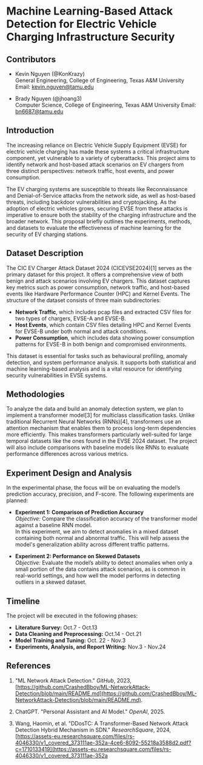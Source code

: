 # Machine Learning-Based Attack Detection for Electric Vehicle Charging Infrastructure Security

## **Contributors**
- Kevin Nguyen (@KonKrazy)  
  General Engineering, College of Engineering, Texas A&M University
  Email: kevin.nguyen@tamu.edu

- Brady Nguyen (@jhoang3)  
  Computer Science, College of Engineering, Texas A&M University
  Email: bn6687@tamu.edu

## **Introduction**
The increasing reliance on Electric Vehicle Supply Equipment (EVSE) for electric vehicle charging has made these systems a critical infrastructure component, yet vulnerable to a variety of cyberattacks. This project aims to identify network and host-based attack scenarios on EV chargers from three distinct perspectives: network traffic, host events, and power consumption.  

The EV charging systems are susceptible to threats like Reconnaissance and Denial-of-Service attacks from the network side, as well as host-based threats, including backdoor vulnerabilities and cryptojacking. As the adoption of electric vehicles grows, securing EVSE from these attacks is imperative to ensure both the stability of the charging infrastructure and the broader network. This proposal briefly outlines the experiments, methods, and datasets to evaluate the effectiveness of machine learning for the security of EV charging stations.

## **Dataset Description**
The CIC EV Charger Attack Dataset 2024 (CICEVSE2024)[1] serves as the primary dataset for this project. It offers a comprehensive view of both benign and attack scenarios involving EV chargers. This dataset captures key metrics such as power consumption, network traffic, and host-based events like Hardware Performance Counter (HPC) and Kernel Events. The structure of the dataset consists of three main subdirectories:

- **Network Traffic**, which includes pcap files and extracted CSV files for two types of chargers, EVSE-A and EVSE-B.  
- **Host Events**, which contain CSV files detailing HPC and Kernel Events for EVSE-B under both normal and attack conditions.  
- **Power Consumption**, which includes data showing power consumption patterns for EVSE-B in both benign and compromised environments.  

This dataset is essential for tasks such as behavioural profiling, anomaly detection, and system performance analysis. It supports both statistical and machine learning-based analysis and is a vital resource for identifying security vulnerabilities in EVSE systems.

## **Methodologies**
To analyze the data and build an anomaly detection system, we plan to implement a transformer model[3] for multiclass classification tasks. Unlike traditional Recurrent Neural Networks (RNNs)[4], transformers use an attention mechanism that enables them to process long-term dependencies more efficiently. This makes transformers particularly well-suited for large temporal datasets like the ones found in the EVSE 2024 dataset. The project will also include comparisons with baseline models like RNNs to evaluate performance differences across various metrics.

## **Experiment Design and Analysis**
In the experimental phase, the focus will be on evaluating the model’s prediction accuracy, precision, and F-score. The following experiments are planned:

- **Experiment 1: Comparison of Prediction Accuracy**  
  *Objective:* Compare the classification accuracy of the transformer model against a baseline RNN model.  
  In this experiment, we aim to detect anomalies in a mixed dataset containing both normal and abnormal traffic. This will help assess the model's generalization ability across different traffic patterns.

- **Experiment 2: Performance on Skewed Datasets**  
  *Objective:* Evaluate the model’s ability to detect anomalies when only a small portion of the data contains attack scenarios, as is common in real-world settings, and how well the model performs in detecting outliers in a skewed dataset.

## **Timeline**
The project will be executed in the following phases:

- **Literature Survey:** Oct.7 - Oct.13  
- **Data Cleaning and Preprocessing:** Oct.14 - Oct.21  
- **Model Training and Tuning:** Oct. 22 - Nov.3  
- **Experiments, Analysis, and Report Writing:** Nov.3 - Nov.24

## **References**
1. "ML Network Attack Detection." *GitHub*, 2023, [https://github.com/CrashedBboy/ML-NetworkAttack-Detection/blob/main/README.md](https://github.com/CrashedBboy/ML-NetworkAttack-Detection/blob/main/README.md).

2. ChatGPT. "Personal Assistant and AI Model." *OpenAI*, 2025.

3. Wang, Haomin, et al. "DDosTC: A Transformer-Based Network Attack Detection Hybrid Mechanism in SDN." *ResearchSquare*, 2024, [https://assets-eu.researchsquare.com/files/rs-4046330/v1_covered_373111ae-352a-4ce6-8092-55218a3588d2.pdf?c=1710133419](https://assets-eu.researchsquare.com/files/rs-4046330/v1_covered_373111ae-352a
